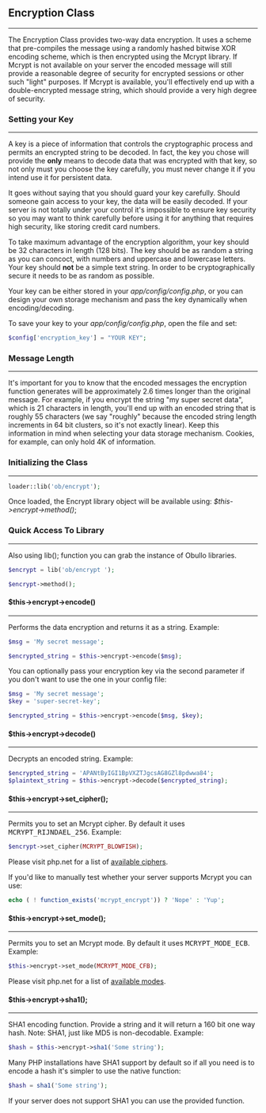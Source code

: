 ## Encryption Class

------

The Encryption Class provides two-way data encryption. It uses a scheme that pre-compiles the message using a randomly hashed bitwise XOR encoding scheme, which is then encrypted using the Mcrypt library. If Mcrypt is not available on your server the encoded message will still provide a reasonable degree of security for encrypted sessions or other such "light" purposes. If Mcrypt is available, you'll effectively end up with a double-encrypted message string, which should provide a very high degree of security.

### Setting your Key

------

A key is a piece of information that controls the cryptographic process and permits an encrypted string to be decoded. In fact, the key you chose will provide the <b>only</b> means to decode data that was encrypted with that key, so not only must you choose the key carefully, you must never change it if you intend use it for persistent data.

It goes without saying that you should guard your key carefully. Should someone gain access to your key, the data will be easily decoded. If your server is not totally under your control it's impossible to ensure key security so you may want to think carefully before using it for anything that requires high security, like storing credit card numbers.

To take maximum advantage of the encryption algorithm, your key should be 32 characters in length (128 bits). The key should be as random a string as you can concoct, with numbers and uppercase and lowercase letters. Your key should <b>not</b> be a simple text string. In order to be cryptographically secure it needs to be as random as possible.

Your key can be either stored in your <dfn>app/config/config.php</dfn>, or you can design your own storage mechanism and pass the key dynamically when encoding/decoding.

To save your key to your <dfn>app/config/config.php</dfn>, open the file and set:

```php
$config['encryption_key'] = "YOUR KEY";
```

### Message Length

------

It's important for you to know that the encoded messages the encryption function generates will be approximately 2.6 times longer than the original message. For example, if you encrypt the string "my super secret data", which is 21 characters in length, you'll end up with an encoded string that is roughly 55 characters (we say "roughly" because the encoded string length increments in 64 bit clusters, so it's not exactly linear). Keep this information in mind when selecting your data storage mechanism. Cookies, for example, can only hold 4K of information.

### Initializing the Class

------

```php
loader::lib('ob/encrypt');
```

Once loaded, the Encrypt library object will be available using: <dfn>$this->encrypt->method()</dfn>;

### Quick Access To Library

------

Also using lib(); function you can grab the instance of Obullo libraries.

```php
$encrypt = lib('ob/encrypt ');

$encrypt->method();
```

#### $this->encrypt->encode()

------

Performs the data encryption and returns it as a string. Example:

```php
$msg = 'My secret message';

$encrypted_string = $this->encrypt->encode($msg);
```

You can optionally pass your encryption key via the second parameter if you don't want to use the one in your config file:

```php
$msg = 'My secret message';
$key = 'super-secret-key';

$encrypted_string = $this->encrypt->encode($msg, $key);
```

#### $this->encrypt->decode()

------

Decrypts an encoded string. Example:

```php
$encrypted_string = 'APANtByIGI1BpVXZTJgcsAG8GZl8pdwwa84';
$plaintext_string = $this->encrypt->decode($encrypted_string);
```


#### $this->encrypt->set_cipher();

------

Permits you to set an Mcrypt cipher. By default it uses <samp>MCRYPT_RIJNDAEL_256</samp>. Example:

```php
$encrypt->set_cipher(MCRYPT_BLOWFISH);
```

Please visit php.net for a list of [available ciphers](http://php.net/mcrypt).

If you'd like to manually test whether your server supports Mcrypt you can use:

```php
echo ( ! function_exists('mcrypt_encrypt')) ? 'Nope' : 'Yup';
```

#### $this->encrypt->set_mode();

------

Permits you to set an Mcrypt mode. By default it uses <samp>MCRYPT_MODE_ECB</samp>. Example:

```php
$this->encrypt->set_mode(MCRYPT_MODE_CFB);
```

Please visit php.net for a list of [available modes](http://php.net/mcrypt).

#### $this->encrypt->sha1();

------

SHA1 encoding function. Provide a string and it will return a 160 bit one way hash. Note: SHA1, just like MD5 is non-decodable. Example:

```php
$hash = $this->encrypt->sha1('Some string');
```

Many PHP installations have SHA1 support by default so if all you need is to encode a hash it's simpler to use the native function:

```php
$hash = sha1('Some string');
```

If your server does not support SHA1 you can use the provided function.